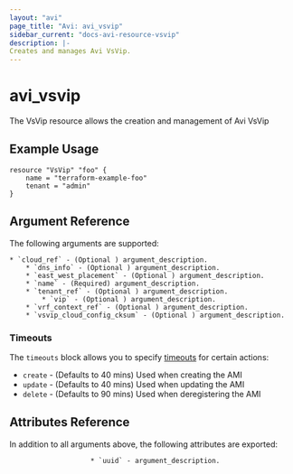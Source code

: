 ```yaml
---
layout: "avi"
page_title: "Avi: avi_vsvip"
sidebar_current: "docs-avi-resource-vsvip"
description: |-
Creates and manages Avi VsVip.
---
```


# avi_vsvip

The VsVip resource allows the creation and management of Avi VsVip

## Example Usage

```hcl
resource "VsVip" "foo" {
    name = "terraform-example-foo"
    tenant = "admin"
}
```

## Argument Reference

The following arguments are supported:

    * `cloud_ref` - (Optional ) argument_description.
        * `dns_info` - (Optional ) argument_description.
        * `east_west_placement` - (Optional ) argument_description.
        * `name` - (Required) argument_description.
        * `tenant_ref` - (Optional ) argument_description.
            * `vip` - (Optional ) argument_description.
        * `vrf_context_ref` - (Optional ) argument_description.
        * `vsvip_cloud_config_cksum` - (Optional ) argument_description.
    
### Timeouts

The `timeouts` block allows you to specify [timeouts](https://www.terraform.io/docs/configuration/resources.html#timeouts) for certain actions:

* `create` - (Defaults to 40 mins) Used when creating the AMI
* `update` - (Defaults to 40 mins) Used when updating the AMI
* `delete` - (Defaults to 90 mins) Used when deregistering the AMI

## Attributes Reference

In addition to all arguments above, the following attributes are exported:

                        * `uuid` - argument_description.
                
